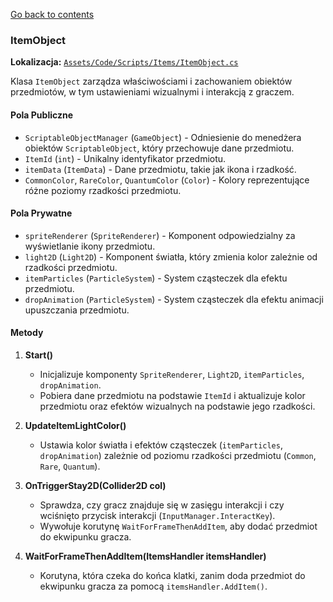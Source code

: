 ﻿[Go back to contents](../../contents.md)

### ItemObject

**Lokalizacja:** [`Assets/Code/Scripts/Items/ItemObject.cs`](../../../Assets/Code/Scripts/Items/ItemObject.cs)

Klasa `ItemObject` zarządza właściwościami i zachowaniem obiektów przedmiotów, w tym ustawieniami wizualnymi i interakcją z graczem.

#### Pola Publiczne

- `ScriptableObjectManager` (`GameObject`) - Odniesienie do menedżera obiektów `ScriptableObject`, który przechowuje dane przedmiotu.
- `ItemId` (`int`) - Unikalny identyfikator przedmiotu.
- `itemData` (`ItemData`) - Dane przedmiotu, takie jak ikona i rzadkość.
- `CommonColor`, `RareColor`, `QuantumColor` (`Color`) - Kolory reprezentujące różne poziomy rzadkości przedmiotu.

#### Pola Prywatne

- `spriteRenderer` (`SpriteRenderer`) - Komponent odpowiedzialny za wyświetlanie ikony przedmiotu.
- `light2D` (`Light2D`) - Komponent światła, który zmienia kolor zależnie od rzadkości przedmiotu.
- `itemParticles` (`ParticleSystem`) - System cząsteczek dla efektu przedmiotu.
- `dropAnimation` (`ParticleSystem`) - System cząsteczek dla efektu animacji upuszczania przedmiotu.

#### Metody

1. **Start()**
    - Inicjalizuje komponenty `SpriteRenderer`, `Light2D`, `itemParticles`, `dropAnimation`.
    - Pobiera dane przedmiotu na podstawie `ItemId` i aktualizuje kolor przedmiotu oraz efektów wizualnych na podstawie jego rzadkości.

2. **UpdateItemLightColor()**
    - Ustawia kolor światła i efektów cząsteczek (`itemParticles`, `dropAnimation`) zależnie od poziomu rzadkości przedmiotu (`Common`, `Rare`, `Quantum`).

3. **OnTriggerStay2D(Collider2D col)**
    - Sprawdza, czy gracz znajduje się w zasięgu interakcji i czy wciśnięto przycisk interakcji (`InputManager.InteractKey`).
    - Wywołuje korutynę `WaitForFrameThenAddItem`, aby dodać przedmiot do ekwipunku gracza.

4. **WaitForFrameThenAddItem(ItemsHandler itemsHandler)**
    - Korutyna, która czeka do końca klatki, zanim doda przedmiot do ekwipunku gracza za pomocą `itemsHandler.AddItem()`.


